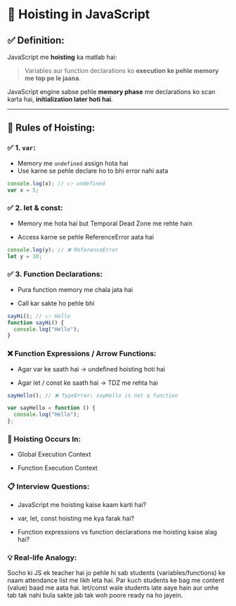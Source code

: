  # 🔹 Hoisting in JavaScript

## ✅ Definition:
JavaScript me **hoisting** ka matlab hai:
> Variables aur function declarations ko **execution ke pehle memory me top pe le jaana**.

JavaScript engine sabse pehle **memory phase** me declarations ko scan karta hai, **initialization later hoti hai**.

---

## 📌 Rules of Hoisting:

### ✅ 1. `var`:
- Memory me `undefined` assign hota hai
- Use karne se pehle declare ho to bhi error nahi aata

```js
console.log(x); // 👉 undefined
var x = 5;
```

### ✅ 2. let & const:
- Memory me hota hai but Temporal Dead Zone me rehte hain

- Access karne se pehle ReferenceError aata hai
```js
console.log(y); // ❌ ReferenceError
let y = 10;
```
### ✅ 3. Function Declarations:
- Pura function memory me chala jata hai

- Call kar sakte ho pehle bhi
```js
sayHi(); // 👉 Hello
function sayHi() {
  console.log("Hello");
}
```

### ❌ Function Expressions / Arrow Functions:
- Agar var ke saath hai → undefined hoisting hoti hai

- Agar let / const ke saath hai → TDZ me rehta hai
```js
sayHello(); // ❌ TypeError: sayHello is not a function

var sayHello = function () {
  console.log("Hello");
};
```
### 🧠 Hoisting Occurs In:
- Global Execution Context

- Function Execution Context

### 📋 Interview Questions:
- JavaScript me hoisting kaise kaam karti hai?

- var, let, const hoisting me kya farak hai?

- Function expressions vs function declarations me hoisting kaise alag hai?

### 💡 Real-life Analogy:
Socho ki JS ek teacher hai jo pehle hi sab students (variables/functions) ke naam attendance list me likh leta hai.
Par kuch students ke bag me content (value) baad me aata hai.
let/const wale students late aaye hain aur unhe tab tak nahi bula sakte jab tak woh poore ready na ho jayein.

